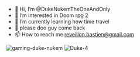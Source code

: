 - 👋 Hi, I’m @DukeNukemTheOneAndOnly
- 👀 I’m interested in Doom rpg 2
- 🌱 I’m currently learning how time travel
- 💞️ please doo guy come back
- 📫 How to reach me reveillon.bastien@gmail.com

<!---
DukeNukemTheOneAndOnly/DukeNukemTheOneAndOnly is a ✨ special ✨ repository because its `README.md` (this file) appears on your GitHub profile.
You can click the Preview link to take a look at your changes.
--->
![gaming-duke-nukem](https://user-images.githubusercontent.com/113171160/189305670-a6b1d8db-e687-4782-96c8-52d831e757c5.gif)
![Duke-4](https://user-images.githubusercontent.com/113171160/189305692-030c58a2-0f4e-41b1-9e05-3487b2d8a7df.png)
